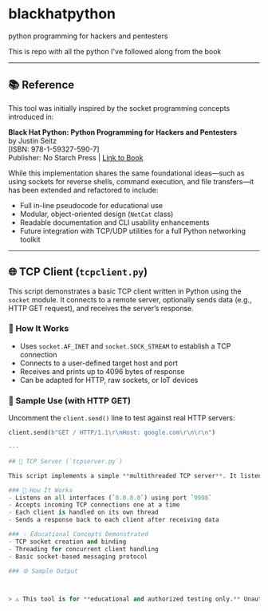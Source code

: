 # blackhatpython
python programming for hackers and pentesters

This is repo with all the python I've followed along from the book

---

## 📚 Reference

This tool was initially inspired by the socket programming concepts introduced in:

**Black Hat Python: Python Programming for Hackers and Pentesters**  
by Justin Seitz  
[ISBN: 978-1-59327-590-7]  
Publisher: No Starch Press | [Link to Book](https://nostarch.com/blackhatpython)

While this implementation shares the same foundational ideas—such as using sockets for reverse shells, command execution, and file transfers—it has been extended and refactored to include:

- Full in-line pseudocode for educational use  
- Modular, object-oriented design (`NetCat` class)  
- Readable documentation and CLI usability enhancements  
- Future integration with TCP/UDP utilities for a full Python networking toolkit
- ---

## 🌐 TCP Client (`tcpclient.py`)

This script demonstrates a basic TCP client written in Python using the `socket` module. It connects to a remote server, optionally sends data (e.g., HTTP GET request), and receives the server’s response.

### 🧠 How It Works
- Uses `socket.AF_INET` and `socket.SOCK_STREAM` to establish a TCP connection
- Connects to a user-defined target host and port
- Receives and prints up to 4096 bytes of response
- Can be adapted for HTTP, raw sockets, or IoT devices

### 🔧 Sample Use (with HTTP GET)
Uncomment the `client.send()` line to test against real HTTP servers:

```python
client.send(b"GET / HTTP/1.1\r\nHost: google.com\r\n\r\n")

---

## 🧩 TCP Server (`tcpserver.py`)

This script implements a simple **multithreaded TCP server**. It listens for incoming connections on a specified port, spawns a new thread per client, and echoes back an "ACK" after receiving a message.

### 🧠 How It Works
- Listens on all interfaces (`0.0.0.0`) using port `9998`
- Accepts incoming TCP connections one at a time
- Each client is handled on its own thread
- Sends a response back to each client after receiving data

### 💡 Educational Concepts Demonstrated
- TCP socket creation and binding
- Threading for concurrent client handling
- Basic socket-based messaging protocol

### ⚙️ Sample Output



> ⚠️ This tool is for **educational and authorized testing only.** Unauthorized use is prohibited.
